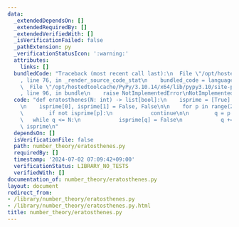 ```yaml
---
data:
  _extendedDependsOn: []
  _extendedRequiredBy: []
  _extendedVerifiedWith: []
  _isVerificationFailed: false
  _pathExtension: py
  _verificationStatusIcon: ':warning:'
  attributes:
    links: []
  bundledCode: "Traceback (most recent call last):\n  File \"/opt/hostedtoolcache/PyPy/3.10.14/x64/lib/pypy3.10/site-packages/onlinejudge_verify/documentation/build.py\"\
    , line 76, in _render_source_code_stat\n    bundled_code = language.bundle(\n\
    \  File \"/opt/hostedtoolcache/PyPy/3.10.14/x64/lib/pypy3.10/site-packages/onlinejudge_verify/languages/python.py\"\
    , line 96, in bundle\n    raise NotImplementedError\nNotImplementedError\n"
  code: "def eratosthenes(N: int) -> list[bool]:\n    isprime = [True] * (N + 1)\n\
    \n    isprime[0], isprime[1] = False, False\n\n    for p in range(2, N + 1):\n\
    \        if not isprime[p]:\n            continue\n\n        q = p * 2\n     \
    \   while q <= N:\n            isprime[q] = False\n            q += p\n\n    return\
    \ isprime\n"
  dependsOn: []
  isVerificationFile: false
  path: number_theory/eratosthenes.py
  requiredBy: []
  timestamp: '2024-07-02 07:09:42+09:00'
  verificationStatus: LIBRARY_NO_TESTS
  verifiedWith: []
documentation_of: number_theory/eratosthenes.py
layout: document
redirect_from:
- /library/number_theory/eratosthenes.py
- /library/number_theory/eratosthenes.py.html
title: number_theory/eratosthenes.py
---
```

